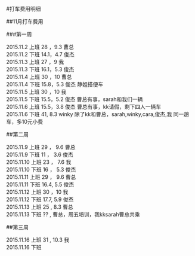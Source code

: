 #打车费用明细

##11月打车费用

###第一周

2015.11.2 上班  28  ，9.3 曹总
<br />
2015.11.2 下班  14.1，4.7 俊杰
<br />
2015.11.3 上班  27  ，9 我
<br />
2015.11.3 下班  16.1，5.3 俊杰
<br />
2015.11.4 上班  30  ，10 曹总
<br />
2015.11.4 下班  15.8，5.3 俊杰     静姐搭便车
<br />
2015.11.5 上班  30  ，10 我
<br />
2015.11.5 下班  15.5，5.2 俊杰   曹总有事，sarah和我们一辆
<br />
2015.11.6 上班  15.5，3.8 俊杰   曹总有事，kk请假，剩下四人一辆车
<br />
2015.11.6 下班  41, 8.3   winky   除了kk和曹总，sarah,winky,cara,俊杰,我 同一趟车，多10元小费 
<br />

##第二周

2015.11.9  上班  29 ， 9.6 曹总
<br />
2015.11.9  下班  11 ， 3.6 俊杰
<br />
2015.11.10 上班  23 ， 7.6 我
<br />
2015.11.10 下班  16 ， 5.3 俊杰
<br />
2015.11.11 上班  29 ， 9.6 曹总
<br />
2015.11.11 下班  16.4, 5.5 俊杰
<br />
2015.11.12 上班  30  ，10  我
<br />
2015.11.12 下班  17.7, 5.9 俊杰
<br />
2015.11.13 上班  25 ,  8.3 曹总
<br />
2015.11.13 下班  ?? ,  曹总，周五培训，我kksarah曹总共乘

##第三周

2015.11.16 上班  31 ,  10.3 我
<br />
2015.11.16 下班
